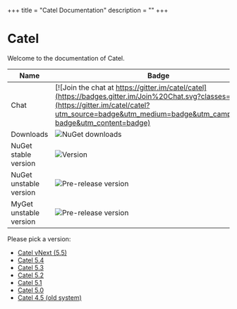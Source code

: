 +++
title = "Catel Documentation" 
description = ""
+++

# Catel

Welcome to the documentation of Catel.

Name|Badge
---|---
Chat|[![Join the chat at https://gitter.im/catel/catel](https://badges.gitter.im/Join%20Chat.svg?classes=inline)](https://gitter.im/catel/catel?utm_source=badge&utm_medium=badge&utm_campaign=pr-badge&utm_content=badge)
Downloads|![NuGet downloads](https://img.shields.io/nuget/dt/catel.core.svg?classes=inline)
NuGet stable version|![Version](https://img.shields.io/nuget/v/catel.core.svg?classes=inline)
NuGet unstable version|![Pre-release version](https://img.shields.io/nuget/vpre/catel.core.svg?classes=inline)
MyGet unstable version|![Pre-release version](https://img.shields.io/myget/catel/vpre/catel.core.svg?classes=inline)

Please pick a version:

- [Catel vNext (5.5)](/vnext/)
- [Catel 5.4](/5.4/)
- [Catel 5.3](/5.3/)
- [Catel 5.2](/5.2/)
- [Catel 5.1](/5.1/)
- [Catel 5.0](/5.0/)
- [Catel 4.5 (old system)](https://catelproject.atlassian.net/wiki/display/CTL45)